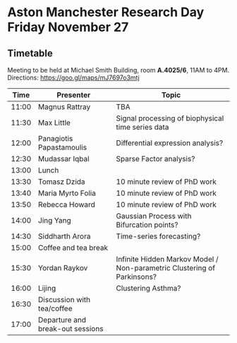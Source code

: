 # Aston Manchester Research Day Friday November 27

## Timetable
Meeting to be held at Michael Smith Building, room **A.4025/6**, 11AM to 4PM.
Directions: https://goo.gl/maps/mJ7697o3mtj


|Time | Presenter | Topic |
|------------- | -------------|------------|
|11:00| Magnus Rattray| TBA  |
|11:30| Max Little | Signal processing of biophysical time series data |
|12:00 | Panagiotis Papastamoulis | Differential expression analysis? |
|12:30 | Mudassar Iqbal	 | Sparse Factor analysis?  |
|13:00 | Lunch | |
|13:30 | Tomasz Dzida | 10 minute review of PhD work |
|13:40 | Maria Myrto Folia | 10 minute review of PhD work |
|13:50 | Rebecca Howard | 10 minute review of PhD work |
|14:00 | Jing Yang | Gaussian Process with Bifurcation points? |
|14:30 | Siddharth Arora | Time-series forecasting? |
|15:00 | Coffee and tea break | |
|15:30 | Yordan Raykov	 | Infinite Hidden Markov Model / Non-parametric Clustering of Parkinsons? |
|16:00 | Lijing | Clustering Asthma? |
|16:30 | Discussion with tea/coffee |  |
|17:00 | Departure and break-out sessions |  |



